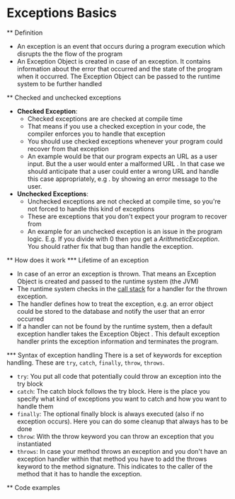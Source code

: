 # Exceptions Basics

** Definition
* An exception is an event that occurs during a program execution which disrupts the the flow of the program
* An Exception Object is created in case of an exception. It contains information about the error that occurred and
 the state of the program when it occurred. The Exception Object can be passed to the runtime system to be further
  handled  
  
** Checked and unchecked exceptions
* **Checked Exception**: 
   * Checked exceptions are are checked at compile time
   * That means if you use a checked exception in your code, the compiler enforces you to handle that exception
   * You should use checked exceptions whenever your program could recover from that exception
   * An example would be that our program expects an URL as a user input. But the a user would enter a malformed URL
   . In that case we should anticipate that a user could enter a wrong URL and handle this case appropriately, e.g
   . by showing an error message to the user.
* **Unchecked Exceptions**:
   * Unchecked exceptions are not checked at compile time, so you're not forced to handle this kind of exceptions
   * These are exceptions that you don't expect your program to recover from
   * An example for an unchecked exception is an issue in the program logic. E.g. If you divide with 0 then you get a
    *ArithmeticException*. You should rather fix that bug than handle the exception.

** How does it work
*** Lifetime of an exception
* In case of an error an exception is thrown. That means an Exception Object is created and passed to the runtime
 system (the JVM)
* The runtime system checks in the [call stack] for a handler for the thrown exception.
* The handler defines how to treat the exception, e.g. an error object could be stored to the database and notify the
 user that an error occurred
* If a handler can not be found by the runtime system, then a default exception handler takes the Exception Object
. This default exception handler prints the exception information and terminates the program.

*** Syntax of exception handling
There is a set of keywords for exception handling. These are `try`, `catch`, `finally`, `throw`, `throws`.
* `try`: You put all code that potentially could throw an exception into the try block
* `catch`: The catch block follows the try block. Here is the place you specify what kind of exceptions you want to
 catch and how you want to handle them
* `finally`: The optional finally block is always executed (also if no exception occurs). Here you can do some
 cleanup that always has to be done
* `throw`: With the throw keyword you can throw an exception that you instantiated
* `throws`: In case your method throws an exception and you don't have an exception handler within that method you
 have to add the throws keyword to the method signature. This indicates to the caller of the method that it has to
  handle the exception.  
  
** Code examples
 
[call stack]: https://stackoverflow.com/questions/23981391/how-exactly-does-the-callstack-work
